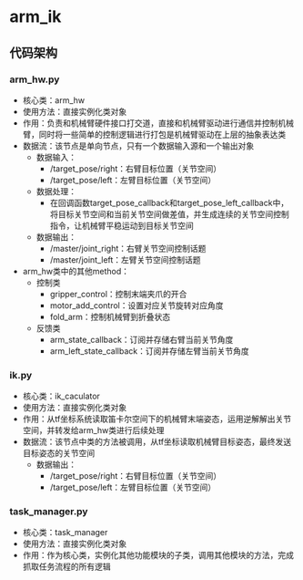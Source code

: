 # arm_ik 
## 代码架构
### arm_hw.py
- 核心类：arm_hw
- 使用方法：直接实例化类对象
- 作用：负责和机械臂硬件接口打交道，直接和机械臂驱动进行通信并控制机械臂，同时将一些简单的控制逻辑进行打包是机械臂驱动在上层的抽象表达类
- 数据流：该节点是单向节点，只有一个数据输入源和一个输出对象
  - 数据输入：
    - /target_pose/right：右臂目标位置（关节空间）
    - /target_pose/left：左臂目标位置（关节空间）
  - 数据处理：
    - 在回调函数target_pose_callback和target_pose_left_callback中，将目标关节空间和当前关节空间做差值，并生成连续的关节空间控制指令，让机械臂平稳运动到目标关节空间
  - 数据输出：
    - /master/joint_right：右臂关节空间控制话题
    - /master/joint_left：左臂关节空间控制话题
- arm_hw类中的其他method：
  - 控制类
    - gripper_control：控制末端夹爪的开合
    - motor_add_control：设置对应关节旋转对应角度
    - fold_arm：控制机械臂到折叠状态
  - 反馈类
    - arm_state_callback：订阅并存储右臂当前关节角度
    - arm_left_state_callback：订阅并存储左臂当前关节角度

### ik.py

- 核心类：ik_caculator
- 使用方法：直接实例化类对象
- 作用：从tf坐标系统读取笛卡尔空间下的机械臂末端姿态，运用逆解解出关节空间，并转发给arm_hw类进行后续处理
- 数据流：该节点中类的方法被调用，从tf坐标读取机械臂目标姿态，最终发送目标姿态的关节空间
  - 数据输出：
    - /target_pose/right：右臂目标位置（关节空间）
    - /target_pose/left：左臂目标位置（关节空间）

### task_manager.py

-  核心类：task_manager
- 使用方法：直接实例化类对象
- 作用：作为核心类，实例化其他功能模块的子类，调用其他模块的方法，完成抓取任务流程的所有逻辑